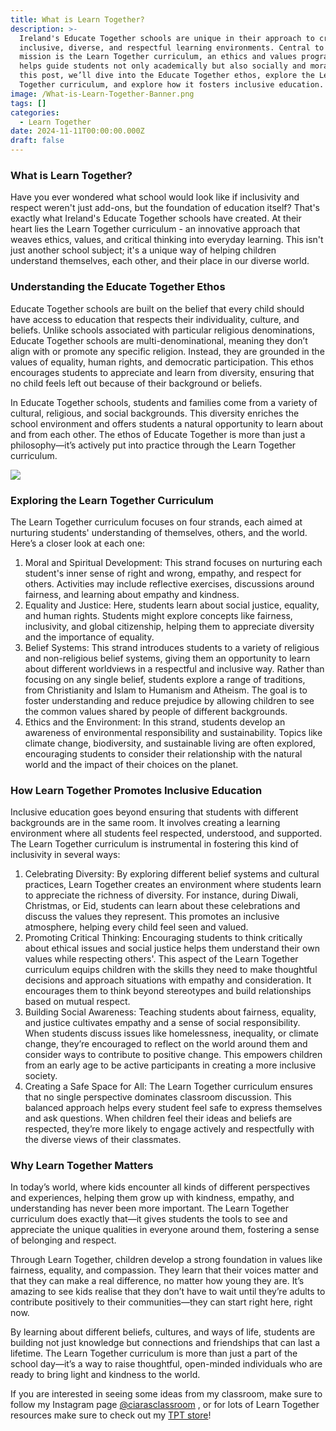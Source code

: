 ```yaml
---
title: What is Learn Together?
description: >-
  Ireland's Educate Together schools are unique in their approach to creating
  inclusive, diverse, and respectful learning environments. Central to their
  mission is the Learn Together curriculum, an ethics and values program that
  helps guide students not only academically but also socially and morally. In
  this post, we’ll dive into the Educate Together ethos, explore the Learn
  Together curriculum, and explore how it fosters inclusive education.
image: /What-is-Learn-Together-Banner.png
tags: []
categories:
  - Learn Together
date: 2024-11-11T00:00:00.000Z
draft: false
---
```


### What is Learn Together?

Have you ever wondered what school would look like if inclusivity and respect weren't just add-ons, but the foundation of education itself? That's exactly what Ireland's Educate Together schools have created. At their heart lies the Learn Together curriculum - an innovative approach that weaves ethics, values, and critical thinking into everyday learning. This isn't just another school subject; it's a unique way of helping children understand themselves, each other, and their place in our diverse world.

### Understanding the Educate Together Ethos

Educate Together schools are built on the belief that every child should have access to education that respects their individuality, culture, and beliefs. Unlike schools associated with particular religious denominations, Educate Together schools are multi-denominational, meaning they don’t align with or promote any specific religion. Instead, they are grounded in the values of equality, human rights, and democratic participation. This ethos encourages students to appreciate and learn from diversity, ensuring that no child feels left out because of their background or beliefs.

In Educate Together schools, students and families come from a variety of cultural, religious, and social backgrounds. This diversity enriches the school environment and offers students a natural opportunity to learn about and from each other. The ethos of Educate Together is more than just a philosophy—it’s actively put into practice through the Learn Together curriculum.

![](/Learn_Together_Curriculum_Covers.png)

### Exploring the Learn Together Curriculum

The Learn Together curriculum focuses on four strands, each aimed at nurturing students' understanding of themselves, others, and the world. Here’s a closer look at each one:

1. Moral and Spiritual Development: This strand focuses on nurturing each student's inner sense of right and wrong, empathy, and respect for others. Activities may include reflective exercises, discussions around fairness, and learning about empathy and kindness.
2. Equality and Justice: Here, students learn about social justice, equality, and human rights. Students might explore concepts like fairness, inclusivity, and global citizenship, helping them to appreciate diversity and the importance of equality.
3. Belief Systems: This strand introduces students to a variety of religious and non-religious belief systems, giving them an opportunity to learn about different worldviews in a respectful and inclusive way. Rather than focusing on any single belief, students explore a range of traditions, from Christianity and Islam to Humanism and Atheism. The goal is to foster understanding and reduce prejudice by allowing children to see the common values shared by people of different backgrounds.
4. Ethics and the Environment: In this strand, students develop an awareness of environmental responsibility and sustainability. Topics like climate change, biodiversity, and sustainable living are often explored, encouraging students to consider their relationship with the natural world and the impact of their choices on the planet.

### How Learn Together Promotes Inclusive Education

Inclusive education goes beyond ensuring that students with different backgrounds are in the same room. It involves creating a learning environment where all students feel respected, understood, and supported. The Learn Together curriculum is instrumental in fostering this kind of inclusivity in several ways:

1. Celebrating Diversity: By exploring different belief systems and cultural practices, Learn Together creates an environment where students learn to appreciate the richness of diversity. For instance, during Diwali, Christmas, or Eid, students can learn about these celebrations and discuss the values they represent. This promotes an inclusive atmosphere, helping every child feel seen and valued.
2. Promoting Critical Thinking: Encouraging students to think critically about ethical issues and social justice helps them understand their own values while respecting others'. This aspect of the Learn Together curriculum equips children with the skills they need to make thoughtful decisions and approach situations with empathy and consideration. It encourages them to think beyond stereotypes and build relationships based on mutual respect.
3. Building Social Awareness: Teaching students about fairness, equality, and justice cultivates empathy and a sense of social responsibility. When students discuss issues like homelessness, inequality, or climate change, they’re encouraged to reflect on the world around them and consider ways to contribute to positive change. This empowers children from an early age to be active participants in creating a more inclusive society.
4. Creating a Safe Space for All: The Learn Together curriculum ensures that no single perspective dominates classroom discussion. This balanced approach helps every student feel safe to express themselves and ask questions. When children feel their ideas and beliefs are respected, they’re more likely to engage actively and respectfully with the diverse views of their classmates.

### Why Learn Together Matters

In today’s world, where kids encounter all kinds of different perspectives and experiences, helping them grow up with kindness, empathy, and understanding has never been more important. The Learn Together curriculum does exactly that—it gives students the tools to see and appreciate the unique qualities in everyone around them, fostering a sense of belonging and respect.

Through Learn Together, children develop a strong foundation in values like fairness, equality, and compassion. They learn that their voices matter and that they can make a real difference, no matter how young they are. It’s amazing to see kids realise that they don’t have to wait until they’re adults to contribute positively to their communities—they can start right here, right now.

By learning about different beliefs, cultures, and ways of life, students are building not just knowledge but connections and friendships that can last a lifetime. The Learn Together curriculum is more than just a part of the school day—it’s a way to raise thoughtful, open-minded individuals who are ready to bring light and kindness to the world.

If you are interested in seeing some ideas from my classroom, make sure to follow my Instagram page [@ciarasclassroom](https://www.instagram.com/ciarasclassroom) , or for lots of Learn Together resources make sure to check out my [TPT store](https://www.teacherspayteachers.com/store/ciaras-classroom)!
